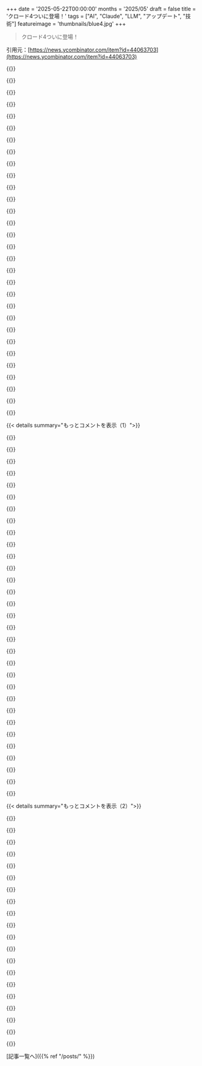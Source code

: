 +++
date = '2025-05-22T00:00:00'
months = '2025/05'
draft = false
title = 'クロード4ついに登場！'
tags = ["AI", "Claude", "LLM", "アップデート", "技術"]
featureimage = 'thumbnails/blue4.jpg'
+++

> クロード4ついに登場！

引用元：[https://news.ycombinator.com/item?id=44063703](https://news.ycombinator.com/item?id=44063703)




{{<matomeQuote body="このアナウンスで触れられてないけど、大事なこと言っとくね。Claude 4の学習データは2025年3月までのもので、これ最近のモデルの中では一番新しい方なんだって。（Gemini 2.5は2025年1月までらしいよ）https://docs.anthropic.com/en/docs/about-claude/models/overv..." userName="minimaxir" createdAt="2025/05/22 17:16:26" color="#ff5733">}}




{{<matomeQuote body="最近のLLMサービスはだいたいWeb検索できるようになったから（APIでもあるみたい，意図せずだけど），個人的には知識のカットオフが何月かなんてあんまり関係なくなってきた気がするんだよね．普段使ってるモデルは，新しい情報が必要なトピックでは自分で調べてくれるくらい賢いし．" userName="lxgr" createdAt="2025/05/22 17:44:36" color="">}}




{{<matomeQuote body="でも，ソフトウエアパッケージとか，特にAIプログラミング関連のpythonパッケージには，やっぱり重要だよ！<br>進化早いし，非推奨になったりドキュメント更新されたりするから，システムプロンプトでそれを修正するの面倒くさいし．<br>モデルが一部の内容だけ最新にしてくれたらいいのにね．<br>親コメントのTailwindの例みたいに，プログラミング系は絶対最新がいいけど，US civil warの歴史とかはそこまで頻繁に更新されなくていいかもね．" userName="bredren" createdAt="2025/05/22 18:13:04" color="#ff33a1">}}




{{<matomeQuote body="Tailwind CSSについてClaudeに聞いてみたんだ（以前Tailwind 4を知らないって問題があったから）．<br>＞Which version of tailwind css do you know？<br>＞I have knowledge of Tailwind CSS up to version 3.4， which was the latest stable version as of my knowledge cutoff in January 2025．" userName="liorn" createdAt="2025/05/22 17:55:08" color="#38d3d3">}}




{{<matomeQuote body="＞the history of the US civil war can probably be updated less frequently．ってあったけど．<br>もうCivil War Historyのジャーナル2号分出てて，情報逃してるじゃん．<br>テック界隈で信じられてるのと違って，歴史とか社会科学でもまだ分かってないこと，研究中のことっていっぱいあるんだよ．<br>It’s not IEEE Transactions on Pattern Analysis and Machine Intelligence（four issues since March）， but it’s not nothing．" userName="rafram" createdAt="2025/05/22 18:58:05" color="#ff5c5c">}}




{{<matomeQuote body="そうだとしても，何が更新されて何がされてないかなんて分からないよね．<br>更新できるものは全部されてるって思っていいのかな？" userName="m3kw9" createdAt="2025/05/22 17:31:35" color="">}}




{{<matomeQuote body="面白いね．<br>質問によって違うカットオフ日を言うみたいだよ．”Who is president？”って聞いたら”April 2024”って答えたんだ．" userName="SparkyMcUnicorn" createdAt="2025/05/22 18:02:13" color="#38d3d3">}}




{{<matomeQuote body="Question for HN： how are content timestamps encoded during training？" userName="ethbr1" createdAt="2025/05/22 18:18:40" color="">}}




{{<matomeQuote body="モデルに何を知ってるか直接聞いてみたらいいんじゃない？" userName="simlevesque" createdAt="2025/05/22 17:34:57" color="">}}




{{<matomeQuote body="彼らは時間感覚ないよ。モデルは単語とかトークンを学ぶだけだし、日付を追跡なんてできないんだ。" userName="tough" createdAt="2025/05/22 18:34:19" color="">}}




{{<matomeQuote body="これだけは断言できるけど、どんな大規模モデルにもカットオフ日なんてないよ。てか、単一の日付なんて実質不可能だからね。" userName="dvfjsdhgfv" createdAt="2025/05/22 18:19:00" color="">}}




{{<matomeQuote body="技術的には知らないんだけど、OpenAIはシステムプロンプトに現在日時入れてるはずだし、Geminiは時間聞かれたらウェブ検索してるだけだよ。" userName="manmal" createdAt="2025/05/22 18:51:30" color="#38d3d3">}}




{{<matomeQuote body="「どのバージョンのtailwind css知ってる？」<br>LLMは知ってるか知らないか正確には言えないんだ。それができたらハルシネーションに困ることもないんだけどね。" userName="threeducks" createdAt="2025/05/22 18:29:23" color="#ff5733">}}




{{<matomeQuote body="John Hopkinsって大学だよね？知識を独占するのが彼らのビジネスモデルって感じだ。" userName="ChadNauseam" createdAt="2025/05/22 21:11:58" color="">}}




{{<matomeQuote body="信じるけど、どんなデータが含まれてるか見れるといいな。SonnetとOpus 4はどっちもJoe Bidenが大統領だって言ってて、知識カットオフは”April 2024”だって主張してるよ。" userName="SparkyMcUnicorn" createdAt="2025/05/22 17:51:53" color="#45d325">}}




{{<matomeQuote body="だからなんかおかしいんだよね。2月だったSuper Bowl LIXの勝者とスコアを聞いたら、モデルは”まだプレイされてないから情報ないです。Super Bowl LIXは2025年2月に予定されてます。”って答えたんだ。" userName="minimaxir" createdAt="2025/05/22 17:41:09" color="#ff5c5c">}}




{{<matomeQuote body="LLMって、何度も繰り返すとそれが本当になっちゃうんだよね。Super Bowlがこれからだよっていうデータの方が、結果が出た後のデータよりずっと多いんだろうな。将来のLLM学習を狙って、ボットファームがお金もらって政治的なデマを大量に作るとか、マジで怖いと思う。" userName="ldoughty" createdAt="2025/05/22 17:53:31" color="#785bff">}}




{{<matomeQuote body="知識を独占するって話、それを100%ビジネスにするつもりの企業の新しいLLMのスレッドで語ってるの見ると、なんか面白いね。" userName="cempaka" createdAt="2025/05/23 03:08:05" color="">}}




{{<matomeQuote body="本当に4使ってる？僕のはJanuary 2025って言ってるよ。ここ見てみて: https://claude.ai/share/9d544e4c-253e-4d61-bdad-b5dd1c2f1a63" userName="Tossrock" createdAt="2025/05/22 18:32:16" color="#38d3d3">}}




{{<matomeQuote body="基本ライブラリとかフレームワークって、比べ物にならないくらい頻繁に変わるもんなの？" userName="paulddraper" createdAt="2025/05/22 20:32:31" color="">}}




{{<matomeQuote body="この学術誌は常勤換算7人の部署が出してて、ペイウォールとか雑誌や本の売上で費用を賄ってるみたい。7人分の人件費だけでも年間75万ドルくらいかかるらしい<br>https://www.kentstateuniversitypress.com/Open-access出版だと、著者が出版費用を払うんだけど、STEM分野で人気なのはお金があるからで、人文・社会科学系ではそうじゃないんだ。あとJohns HopkinsはUSAIDから8億ドル失ったりで、お金欲しいだろうね。" userName="ordersofmag" createdAt="2025/05/22 21:13:34" color="#ff5c5c">}}




{{<matomeQuote body="世界中の学術誌全部にアクセスできるなら、月20ドルのサブスクでも全然いいわ。" userName="PeterStuer" createdAt="2025/05/23 07:22:27" color="">}}




{{<matomeQuote body="これ100%確かだよ。Anthropicのworkbench[0]で再確認したけど同じ結果だったし。Webインターフェースにはカットオフ日とか大統領が誰かって定義したプロンプトがあるんだって[1]。[0] https://console.anthropic.com/workbench[1] https://docs.anthropic.com/en/release-notes/system-prompts#c..." userName="SparkyMcUnicorn" createdAt="2025/05/22 23:30:57" color="#ff5c5c">}}




{{<matomeQuote body="また永続的な集金スキーム（rent seeking）かよ？NetflixとかD+、YouTube Premium、Spotifyとか、毎月お金吸い上げられるやつだけで十分ひどいのにさ。でも科学は？それはIMHO税金で払われて、誰でもお金の心配なくアクセスできるべきだと思うんだけどね。" userName="mschuster91" createdAt="2025/05/23 08:00:31" color="">}}




{{<matomeQuote body="＞「更新できるものは全部更新されてるって仮定できるの？」って、それどういう意味？もちろんLLMは全部知ってるわけじゃないし、全部が更新されてるなんて仮定できるわけないじゃん。せいぜい、もし使ったデータセットを公開してくれたら（しないだろうけど、違法に入手した可能性高いから）、何を更新しようとしたのか推測できるくらいかな。" userName="diggan" createdAt="2025/05/22 17:37:05" color="">}}




{{<matomeQuote body="OpenAIは色々な情報、君の名前とかサブスクの状態とか最近の会話履歴とか記憶とかを結構注入してるんだよ。dev toolsでネットワークタブを覗いてみると面白いときがあるよ。" userName="tough" createdAt="2025/05/22 19:03:58" color="#38d3d3">}}




{{<matomeQuote body="インターネットはボットがはびこってダメになるって予測が多いね。お金になるし参入障壁低いから、貧しい国の人とかがボット作ってスパムとかデータ汚染とかするだろうし。そしたらボットに価値が出て偽プロフィールの市場ができちゃう。これは問題じゃなくてテック企業には儲け話で、彼らは「プレミアムサービス」として認証済み人間だけの walled gardenとかを提供できる。それ以外のネットはダメになるだろうね。" userName="gosub100" createdAt="2025/05/22 18:14:43" color="#785bff">}}




{{<matomeQuote body="”GitHub says Claude Sonnet 4 soars in agentic scenarios and will introduce it as the base model for the new coding agent in GitHub Copilot．”<br>たぶん，このモデルが出たら”Assign to CoPilot”がもっと夢の自動化，つまりパッケージのアップグレードとか，ほとんど機械的な作業を全部お任せできるようになるかもね．<br>この技術のおかげで，古いプロジェクトもメンテナンスの手間が減って，すごく復活するんじゃないかな．" userName="jasonthorsness" createdAt="2025/05/22 16:45:54" color="#785bff">}}




{{<matomeQuote body="こういうモデルが役に立つかの俺のベンチマークなんだけど，古いプロジェクトのリファクタリングが必要なんだ．パッケージアップグレードとか，新しい言語仕様への対応とか．今のAIモデルは全然ダメだけど，できるようになるまで試したいね！" userName="ModernMech" createdAt="2025/05/22 16:59:38" color="#ff33a1">}}




{{<matomeQuote body="個人的には，AIがそういうレベルに達するとは全然思えないんだよね．<br>間違ってるって証明されたら嬉しいけど，古いソフトをアップグレードしようとすると出てくる変なエッジケースとかドキュメント不足みたいな，普通じゃない問題に対して新しい発想が必要な作業には，LLMは向いてないツールだとマジで思ってる．" userName="yosito" createdAt="2025/05/22 17:29:49" color="#ff5733">}}




{{< details summary="もっとコメントを表示（1）">}}

{{<matomeQuote body="安価なコーディングエージェントがオープンソースのために何ができるか楽しみ！：） 俺の製品CheepCode［０］の無料クレジットを配るべきだと思ってて．試したい人はメールしてね！<br>［０］ ”assign to copilot”みたいなヘッドレスなコーディングエージェントで，タスクボード（Linear，Jiraとか）から複数タスク並行で動く．単純な機能は成功してる．テスト良いとコードも良い（テストも書ける）．" userName="max_on_hn" createdAt="2025/05/22 18:49:38" color="">}}




{{<matomeQuote body="Copilotにいつ搭載されるか，ニュース見た人いる？" userName="BaculumMeumEst" createdAt="2025/05/22 16:59:36" color="">}}




{{<matomeQuote body="実際のところ，俺は逆だと思ってるんだ．古いプロジェクトの依存関係を新しいメジャーバージョン（例えばZod 4とかTailwind 3とか）にアップグレードするのって，ガイド読んで反映させる，つまりテキスト変換作業なんだ．感謝されないしつまんない苦役だよ．俺はキャリアの中でこういう作業はもうそんなにやらなくなるって，すごく自信あるね．" userName="9dev" createdAt="2025/05/22 17:44:51" color="#ff33a1">}}




{{<matomeQuote body="特にEUがオープンソースの貢献者にサイバーセキュリティの責任を負わせる法律（Cyber Resilience Act）作ったばっかりだしね．AIに貢献させとけば大丈夫ってことになる．" userName="dr_dshiv" createdAt="2025/05/23 07:25:32" color="#38d3d3">}}




{{<matomeQuote body="オープンソースプロジェクトは例外になったんじゃないっけ？<br>https://opensource.org/blog/the-european-regulators-listened..." userName="hn111" createdAt="2025/05/23 07:57:57" color="#ff5c5c">}}




{{<matomeQuote body="個人的には，まだまだ先は長いと思ってる．依存関係の調整にはニュアンスが多くて，直しにくい微妙なエラーになることも．<br>例えば多くのLLM（Gemini 2．5とかClaude 3．7）は動的言語で存在しないメソッド書いちゃうんだ．<br>このランタイムエラーは自動で直せることもあるけど，そうじゃない時はagenticなワークフローから抜け出して調べるのがイライラする―agenticなコーディングが俺たちを怠けさせるからなんだけどね．" userName="tmpz22" createdAt="2025/05/22 17:07:28" color="#ff5c5c">}}




{{<matomeQuote body="そうかもね！でも前のmodelの時もみんな同じこと言ってたじゃん！" userName="rco8786" createdAt="2025/05/22 17:33:25" color="">}}




{{<matomeQuote body="これも一歩で急にRenaissanceじゃないけど、道はpromisingだよ。毎回みんな興奮するけど、boundsはexpandingでprompt engineeringも楽に。3.7からClaudeは日常使い。4.0はさらにラク。AIがpromptだけでPRs作れるのはまだ先だろうけど、進化は速いね。" userName="kmacdough" createdAt="2025/05/22 19:29:59" color="#ff5733">}}




{{<matomeQuote body="友達から聞いた話だけど、commercial activity中にopensourcingするとfully liableになるらしい。”Effectively they rugpulled the Apache2 / MIT licenses”…中小企業のopensourceはダメになるって。where the was no red tape now there is infinite liabilityだってさ。詳しい人いたら教えて欲しいな。" userName="dr_dshiv" createdAt="2025/05/23 16:08:51" color="">}}




{{<matomeQuote body="俺の場合、Copilot settings pageにそのoption出てきたよ。" userName="vinhphm" createdAt="2025/05/22 17:06:27" color="">}}




{{<matomeQuote body="Keynoteで今availableだってconfirmsされたよ。" userName="minimaxir" createdAt="2025/05/22 17:17:46" color="#ff33a1">}}




{{<matomeQuote body="live stream見てないの？excalidrawのfeature request (table support) をClaude 4が90分かけて対応して、PRも期待通りに動いてたよ。sonnetかopusどっち使ってたか分かんないけど。" userName="sagarpatil" createdAt="2025/05/23 03:31:51" color="#785bff">}}




{{<matomeQuote body="そうそう、これこそbotが完璧にこなすべき種類のtaskだね。Abstractionもdesign workもrefactoringもstakeholdersの考慮もなし。ただ古いものを見つけて新しいhotnessに変えるだけ。" userName="mikepurvis" createdAt="2025/05/22 17:56:25" color="#ff5c5c">}}




{{<matomeQuote body="Gotta love keynotes with concurrent immediate availability" userName="jasonthorsness" createdAt="2025/05/22 17:43:53" color="">}}




{{<matomeQuote body="The law is real. What emotions would you suggest are appropriate?" userName="dr_dshiv" createdAt="2025/05/23 22:58:36" color="">}}




{{<matomeQuote body="エージェント workflow からの問題解決への脱却，イラつくって話。<br>ボットが全部やる必要なくて，一番面倒な部分だけやるとか，自分で限界わかって人間に help 求める形が良いんじゃない？<br>人間が WIP PR で feedback 求めるのと一緒だよ。" userName="mikepurvis" createdAt="2025/05/22 18:00:31" color="#38d3d3">}}




{{<matomeQuote body="その logic だと，athlete も movie も theater も date も子育ても，準備されたものだから感動しないってこと？人生のほとんどのことは準備に何年もかかるもんでしょ。" userName="spiderfarmer" createdAt="2025/05/23 21:51:26" color="">}}




{{<matomeQuote body="Open Source は exempt されるよ，profit 出してない限り：<br>https://kevinboone.me/open_source_liability.html 見てみて。" userName="spiderfarmer" createdAt="2025/05/24 04:41:28" color="">}}




{{<matomeQuote body="AIなくても semantic と maintainer がしっかりしてれば自動 code upgrade は可能。問題は技術より社会的なこと (JS界隈とか)。<br>maintain は新規より大変だから書き直しが多い。AIは churn を増やして，結局人間は maintain ばかりになるんじゃない？" userName="cardanome" createdAt="2025/05/22 18:19:17" color="#785bff">}}




{{<matomeQuote body="Claude Opus 4 は高い plan からで，Geminiとかも提供されてる。Anthropic 1P って何？GitHub docs によると Anthropic PBC と別らしいけど…。<br>SublimeText の LSP から access できるか試してみよっと！" userName="bbor" createdAt="2025/05/22 19:22:45" color="#785bff">}}




{{<matomeQuote body="＞ 手頃な code agent が open source で何してくれるか楽しみ！<br>あー，何するか exacta にわかってるよ。開発者を発狂させるんだって。<br>Reddit の投稿，見てみ。" userName="troupo" createdAt="2025/05/23 07:48:04" color="">}}




{{<matomeQuote body="それって，正確な documentation と全 edge case を cover する upgrade guide があって，package update が予期しない compatibility issue を引き起こさない miracle が前提だよね。" userName="yosito" createdAt="2025/05/23 00:20:25" color="">}}




{{<matomeQuote body="俺もそう思ってたんだけどさ、自分で試したら、なぜかモデルが触ったことないバージョンにアップグレードするのが問題あるみたいなんだよね。完全なドキュメントとか新しいAPIの使い方例とか全部渡してもダメなんだ。小さいスニペットでもこうなるんだけど、古いAPIで“すごく慣れてる”大きなコード断片はちゃんと扱えるのにさ。" userName="dvfjsdhgfv" createdAt="2025/05/22 19:34:09" color="#45d325">}}




{{<matomeQuote body="＞maintainersが気にかけてて、breaking changesをちゃんと追跡してたら、コードを自動でアップグレードするツールができるかもね<br>一部の場合はそうかもね。でもbreaking changesって大体は“methodAの名前がmethodBになった”とかじゃなくて、“X，Y，Zの理由で機能が変わった”ってことなんだ。それをコード変更にどう対応するかを宣言的に書くのはすごく難しいだろうし、アプローチ自体が変わっちゃうかもしれないしね！" userName="afavour" createdAt="2025/05/22 18:30:53" color="">}}




{{<matomeQuote body="＞Users requiring raw chains of thought for advanced prompt engineering can contact sales<br>ってことは、LLMプロバイダー３社ともCoTを隠してるってことだね。これは残念だなー。CoTがあると、いつ間違った方向に進みそうか分かったし、すぐにプロンプトを調整してそうならないようにできたからね。OpenAIに加えて、Googleも最近CoTを要約し始めて、俺からすると分かりやすすぎる要約に置き換えちゃってるんだよ。" userName="Doohickey-d" createdAt="2025/05/22 16:54:13" color="#45d325">}}




{{<matomeQuote body="確かRLHFって、危険な応答をしないようにモデルを訓練するために、避けられずモデル精度を妥協するんだっけ。<br>chainーofーthoughtに使われるモデルは、エンドユーザーとやり取りするモデルとは違う訓練（たぶんMoEの別expert？）を受けてるってのは理にかなってると思う。だってエンドユーザーはpublicモデルを通してフィルタリングされた出力しか見ないんだから、chainーofーthoughtモデルはオリジナルの、rlhf前のバージョンに近いまま、会社の評判を危険にさらさずに済むんだ。こうすれば、実際の害（あるいはひどいPR災害）を防ぐのに必要なフィルタリングを維持しつつ、オリジナルモデルのフルパフォーマンスを引き出せるんだよ。" userName="pja" createdAt="2025/05/22 17:51:10" color="#45d325">}}




{{<matomeQuote body="またDeepSeekが他を圧倒するまで待つしかないってことか。" userName="sunaookami" createdAt="2025/05/22 17:39:01" color="">}}




{{<matomeQuote body="うん、モデルalignmentに焦点を当てるのは本当にやめるべき。AIがもしお前が悪いことしてると思ったら警察に通報するってことの方が、いろんなことに実際に役立つことより重要だっていう考え方はバカげてる。" userName="landl0rd" createdAt="2025/05/22 19:09:22" color="">}}




{{<matomeQuote body="DeepSeekは誰かを圧倒したことなんてないよ…DeepSeekが注目されたのは、訓練にかかったコストがはるかに少ないと主張されてることと、Nvidia GPUなしで、しばらくの間最高のopen weightモデルだったからだよ。圧倒した唯一の分野はオープンソースモデル分野で、これはしばらく停滞してたからね。でもqwen3がDeepSeek R1を圧倒したんだ。" userName="datpuz" createdAt="2025/05/22 18:33:32" color="#ff33a1">}}




{{<matomeQuote body="alignmentの全てを捨てるのはどうかと思うけどね。でも“誰かを不快にさせるかもしれない”と“危険”の区別はつけたいな。<br>“テロ攻撃を計画する”だって、テロリストはAIなしでも普通にできることだし。それに、モデルがあるグループにとってhurtfulな考えを言わないようにするなんて、それがテキストの話ならすごくバカげてると思うんだ。“あるグループは怠け者で愚かだ”って言いたいなら、自分でタイプすればいいだけだし（しかもまだ一部の国では表現の自由で守られてる！）。Claudeがそんな馬鹿げた意見を言わないようにすることが、あるグループを何かから安全にするっていうのがどういうことなの？" userName="xp84" createdAt="2025/05/22 20:26:15" color="#ff5733">}}

{{</details>}}




{{< details summary="もっとコメントを表示（2）">}}

{{<matomeQuote body="CoTの非表示は、Anthropicの最近のこの論文https：//assets．anthropic．com/m/71876fabef0f0ed4/original/rea...<br>のせいかもしれない？この論文によると、CoTってモデルの作り話の可能性もあるらしいんだよね。だからAnthropicの誰かが、顧客を誤解させたくないと思って非表示にしたのかも。問題解決したらまた表示されるかな。" userName="a_bonobo" createdAt="2025/05/23 05:01:26" color="#ff33a1">}}




{{<matomeQuote body="だって錬金術だもん。みんな鉛を金に変える秘策があるって信じてるんだから。" userName="42lux" createdAt="2025/05/22 22:32:46" color="">}}




{{<matomeQuote body="Yes.モデルが誰かを不快にさせることを心配するのはちょっと馬鹿げてると思ってたけど、どんどん大きくて良くなるモデルが最終的に世界をペーパークリップに変えないようにするには、小さなモデルがお下品なこと言わないようにすることすらできないとしたら、どんな可能性があるんだ？小さなモデルがお下品なこと言わないようにすることがそれ自体価値があるわけじゃない。誰が気にする？練習が必要なんだよ。そして恣意的な些細な検閲を強制するのは、練習するのに良いタスクだよ。特にこのタスクでは、無償で Adversarial input を提供してくれるボランティアを（暗黙的に）募集するのがとても簡単だからね。" userName="eru" createdAt="2025/05/23 07:33:04" color="#ff5733">}}




{{<matomeQuote body="ここ数ヶ月思ってたんだけど、prompt engineering、つまりCoTは、企業が秘密にしたい”secret sauce”になるだろうね。実用的な日々のエンジニアリングはそこで行われるなら。初期のchemistryみたいに、良い作業モデル、統計的なパラメータ、そして古き良き実践的な経験で、精密な化学理論を理解する必要なく大規模な工業プロセスを生産できた。Alchemyで鋼や黒色火薬を編み出したんだ。今の唯一の議論は、prompt engineeringモデルが現在alchemyに近いか、それとも現代chemistryに近いかだね？俺は、まだ高度なalchemyに、rudimentary chemistryのヒントがあるくらいだと思う。あと unrelatedだけど、CERNが鉛を金に変えたってことは、alchemistsって正しかったってことにならないか？ただタスクの規模に対して根本的に準備ができてなかっただけで？" userName="elcritch" createdAt="2025/05/23 03:05:22" color="#ff5c5c">}}




{{<matomeQuote body="The Google CoT、信じられないくらいバカだよ。俺のモデルが lobotomizedされたのかと思ったくらい、何か処理してるに違いないって気づくまではね。" userName="Aeolun" createdAt="2025/05/22 23:18:28" color="">}}




{{<matomeQuote body="これは現在の verboten info のセットにそんなに焦点を当てる必要はないよ。ランダムなあまり重要じゃない事を言わないようにする練習をすればいいだけ。" userName="landl0rd" createdAt="2025/05/23 08:39:17" color="">}}




{{<matomeQuote body="間違ってたら訂正してー。俺の理解では、RHLFはGPT 3とGPT 3.5、つまり元のChatGPTの違いだったはず。GPT 3を使ったことないなら、あれは… あんまり良くなかった。いや、それは公平じゃないな、それ自体革命的だったけど、次の単語を予測する機械って感じで、ChatGPTみたいに話すことはできなかった。つまり、RHLFはPR災害を防ぐだけじゃなくて、モデルを役に立たせるための鍵なんだと思うよ。" userName="Wowfunhappy" createdAt="2025/05/22 22:44:52" color="#38d3d3">}}




{{<matomeQuote body="俺もそう思わないけど、chain of thoughtは明らかにデタラメで、単なるLLMの hallucinationだよ。LLMsって、ソリューションを”reason”した後に、その前の”reasoning”とは全然関係ない最終回答を出すことがしょっちゅうあるもんね。" userName="otabdeveloper4" createdAt="2025/05/23 16:15:08" color="">}}




{{<matomeQuote body="こう言わせてもらうね：モデルが絶対拒否すべきことって、ほとんどないと思うんだ。だって、どんな場合でも常に有害な情報って、ほんのちょっとしかないからね。俺はBlackstoneの原則みたいな考え方なんだ：10人の悪い奴に情報へのアクセスを許す方が、1人の良い奴からアクセスを奪うよりマシだ。簡単な例：誰かがロボットにtanneriteをスタックする方法を聞いたら、モデルはそいつをテロリストだって言うかもしれない。でも実際は、そいつは俺たちの何人もがやったみたいに、牧場で爆発させて楽しんでるだけかもしれない。別の例だけど、ochemも簡単な例だ。ほとんどのモデルが、ランダムなアミンが違法だとか、精神活性作用があるとか、禁止されてるとか言ってた。俺は家にエージェントが銃持って踏み込んできて、犬を撃たれて、もしかしたら自分も撃たれるなんて嫌だよ。ロボットが完全に合法なことで俺をチクったからってさ。つまるところ、ほぼ常に悪いって極めて少ないケースを除いて、モデルはユーザーが言う通りにするべきだよ。" userName="landl0rd" createdAt="2025/05/22 20:45:21" color="#ff5733">}}




{{<matomeQuote body="錬金術の問題は仮説じゃなくて、秘密主義なやり方だったんだ。ニュートンがその典型で、科学はみんなに公開したけど、錬金術は秘密にしてた。どっちが知識につながったか、歴史が証明してるよね。" userName="parodysbird" createdAt="2025/05/23 08:48:31" color="#ff33a1">}}




{{<matomeQuote body="LLMの出力は全部ハルシネーションって意味で、これもそうだよ。CoTは”LLMが考えてること”じゃない。あれは自分で文脈とかプロンプトを増やして、最終的な応答に必要な推論をコンテキストウィンドウに持たせる感じだと思うな。" userName="aqfamnzc" createdAt="2025/05/23 17:19:39" color="">}}




{{<matomeQuote body="ChatGPTにヤバいこと言わせないようにするのに集中するのは、２つ利点があるんだよ：企業が頑張って規制しようとする、尖ったティーンが解放しようと頑張る。どうでもいいことで練習しても、アライメント研究にタダで貢献してくれるこの二つのソースを失うだけだからね。" userName="eru" createdAt="2025/05/24 02:50:34" color="#ff5c5c">}}




{{<matomeQuote body="彼は”Deepseekがすごい貢献したけど、大きな変化はない”とか言う人たちを皮肉ってるんだと思う。Deepseekは確かにオープンソースコミュニティへの貢献はすごかったけど、それ以外に”床を拭いた”ほどの変化はマジでなかったしね。" userName="infecto" createdAt="2025/05/23 11:33:34" color="">}}




{{<matomeQuote body="”10人の悪い奴に情報を与えるより、1人の良い奴に与えない方がマシ”って意見にはAIみたいに強力なツールに関しては反対だな。良い人たちはAIほとんど使ってないし、家族とか現実の生活を大事にしてる。悪い奴らはAIにめちゃくちゃ興味あって、かつてネットだった情報源を機械のカスで埋め尽くしてるよ。" userName="gmd63" createdAt="2025/05/23 04:38:04" color="#ff33a1">}}




{{<matomeQuote body="全くその通りだよ。それがモデルの”本当の思考”かどうかに関わらず、最終的な出力に影響するんだから、使う側にとっては重要だよね。" userName="ziofill" createdAt="2025/05/24 01:55:46" color="">}}




{{<matomeQuote body="透明性では彼らが床を拭いたよ。パフォーマンス×透明性ならもっとね。長期的にはそっちの方が重要になるかも。" userName="barnabee" createdAt="2025/05/22 18:44:59" color="">}}




{{<matomeQuote body="ニュートンは賢い奴で、オカルト研究にも相当時間かけたんだ。あのオカルト研究が物理学のヒントになったんじゃないかと思ってる。彼のオカルト研究が公開されてないのは、まあ自然なことだろ？" userName="iamcurious" createdAt="2025/05/23 10:11:45" color="">}}




{{<matomeQuote body="他のコメント見てよ。変化はあったんだってば。それがインフルエンサーとどう関係あるのか知らないけど、そういう人たちはフォローしてないし。" userName="sunaookami" createdAt="2025/05/23 13:52:29" color="">}}




{{<matomeQuote body="うん、この件は正直あんまり興味ないな。どうでもいいことのいい例かも。嫌なのは原子力物理学（専攻してる友達は質問拒否されたって言ってた）、生化学、有機化学、エネルギー学とか兵器とか、そういう実践的なことだよ。" userName="landl0rd" createdAt="2025/05/24 04:20:35" color="">}}

{{</details>}}



[記事一覧へ]({{% ref "/posts/" %}})
